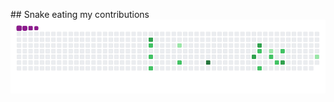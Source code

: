 ## Snake eating my contributions
![snake gif](https://github.com/aliemre2023/aliemre2023/blob/output/github-contribution-grid-snake.gif)


